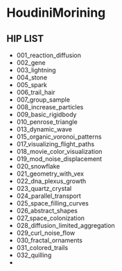 # HoudiniMorining

## HIP LIST

- 001_reaction_diffusion
- 002_gene
- 003_lightning
- 004_stone
- 005_spark
- 006_trail_hair
- 007_group_sample
- 008_increase_particles
- 009_basic_rigidbody
- 010_penrose_triangle
- 013_dynamic_wave
- 015_organic_voronoi_patterns
- 017_visualizing_flight_paths
- 018_movie_color_visualization
- 019_mod_noise_displacement
- 020_snowflake
- 021_geometry_with_vex
- 022_dna_plexus_growth
- 023_quartz_crystal
- 024_parallel_transport
- 025_space_filling_curves
- 026_abstract_shapes
- 027_space_colonization
- 028_diffusion_limited_aggregation
- 029_curl_noise_flow
- 030_fractal_ornaments
- 031_colored_trails
- 032_quilling
- 